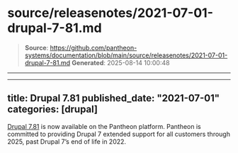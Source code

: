 # source/releasenotes/2021-07-01-drupal-7-81.md

> **Source**: https://github.com/pantheon-systems/documentation/blob/main/source/releasenotes/2021-07-01-drupal-7-81.md
> **Generated**: 2025-08-14 10:00:48

---

---
title: Drupal 7.81
published_date: "2021-07-01"
categories: [drupal]
---
[Drupal 7.81](https://github.com/pantheon-systems/drops-7/tags) is now available on the Pantheon platform. Pantheon is committed to providing Drupal 7 extended support for all customers through 2025, past Drupal 7’s end of life in 2022.
